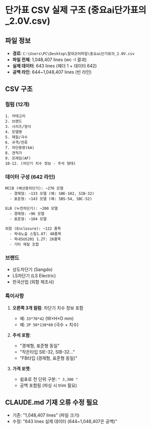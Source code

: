 # 단가표 CSV 실제 구조 (중요ai단가표의_2.0V.csv)

## 파일 정보
- **경로**: `C:\Users\PC\Desktop\절대코어파일\중요ai단가표의_2.0V.csv`
- **파일 전체**: 1,048,407 lines (wc -l 결과)
- **실제 데이터**: 643 lines (헤더 1 + 데이터 642)
- **공백 라인**: 644~1,048,407 lines (빈 라인)

## CSV 구조

### 컬럼 (12개)
```
1. 카테고리
2. 브랜드
3. 시리즈/형식
4. 모델명
5. 재질/극수
6. 규격/전류
7. 차단용량(kA)
8. 견적가
9. 프레임(AF)
10-12. (차단기 치수 정보 - 주석 형태)
```

### 데이터 구성 (642 라인)
```
MCCB (배선용차단기): ~276 모델
  - 경제형: ~133 모델 (예: SBE-102, SIB-32)
  - 표준형: ~143 모델 (예: SBS-54, SBC-52)

ELB (누전차단기): ~200 모델
  - 경제형: ~96 모델
  - 표준형: ~104 모델

외함 (Enclosure): ~122 품목
  - 옥내노출 스틸1.6T: 48품목
  - 옥내SUS201 1.2T: 26품목
  - 기타 재질 조합
```

### 브랜드
- 상도차단기 (Sangdo)
- LS차단기 (LS Electric)
- 한국산업 (외함 제조사)

### 특이사항
1. **오른쪽 3개 컬럼**: 차단기 치수 정보 포함
   - 예: `33*70*42` (W×H×D mm)
   - 예: `2P 50*130*60` (극수 + 치수)
   
2. **주석 포함**: 
   - "경제형, 표준형 동일"
   - "작은타입 SIE-32, SIB-32..."
   - "FB타입 (경제형, 표준형 동일)"

3. **가격 포맷**: 
   - 쉼표로 천 단위 구분: `" 3,300 "`
   - 공백 포함됨 (파싱 시 trim 필요)

## CLAUDE.md 기재 오류 수정 필요
- 기존: "1,048,407 lines" (파일 크기)
- 수정: "643 lines 실제 데이터 (644~1,048,407은 공백)"
